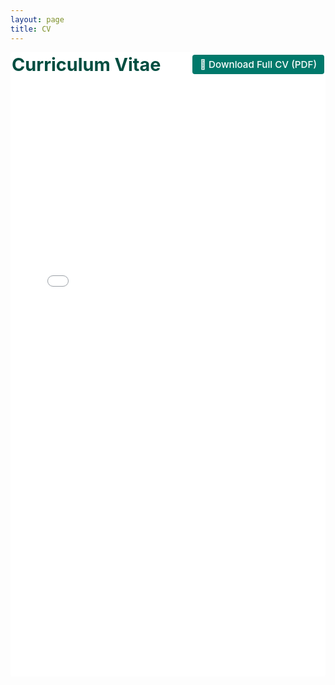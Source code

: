 ```yaml
---
layout: page
title: CV
---
```


<div style="background:#ffffff; padding:2px; border-radius:4px;">

  <div style="display:flex; align-items:center; justify-content:space-between; flex-wrap:wrap; margin-bottom:8px;">
    <h1 style="margin:0; font-size:1.8rem; color:#004d40;">Curriculum Vitae</h1>
    <a href="{{ '/CV_zahra.pdf' | relative_url }}" download 
       style="background-color:#00796b; color:#fff; padding:6px 12px; border-radius:4px; text-decoration:none; font-weight:500; font-size:0.95rem;">
       📄 Download Full CV (PDF)
    </a>
  </div>

  <!-- Clean white in-frame PDF embed -->
  <div style="background-color:#ffffff; border:1px solid #ffffff; border-radius:4px; overflow:hidden;">
    <iframe 
        src="{{ '/CV_zahra.pdf' | relative_url }}#toolbar=0&navpanes=0&scrollbar=0" 
        width="100%" 
        height="950px"
        style="border:none; background-color:#ffffff; margin:0; display:block;">
    </iframe>
  </div>

</div>
